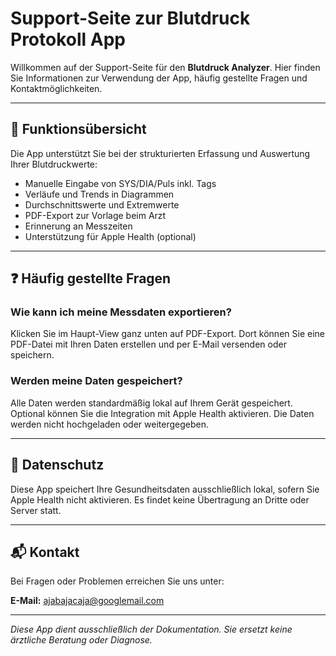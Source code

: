 # Support-Seite zur Blutdruck Protokoll App

Willkommen auf der Support-Seite für den **Blutdruck Analyzer**. Hier finden Sie Informationen zur Verwendung der App, häufig gestellte Fragen und Kontaktmöglichkeiten.

---

## 📱 Funktionsübersicht

Die App unterstützt Sie bei der strukturierten Erfassung und Auswertung Ihrer Blutdruckwerte:

- Manuelle Eingabe von SYS/DIA/Puls inkl. Tags
- Verläufe und Trends in Diagrammen
- Durchschnittswerte und Extremwerte
- PDF-Export zur Vorlage beim Arzt
- Erinnerung an Messzeiten
- Unterstützung für Apple Health (optional)

---

## ❓ Häufig gestellte Fragen

### Wie kann ich meine Messdaten exportieren?
Klicken Sie im Haupt-View ganz unten auf PDF-Export. Dort können Sie eine PDF-Datei mit Ihren Daten erstellen und per E-Mail versenden oder speichern.

### Werden meine Daten gespeichert?
Alle Daten werden standardmäßig lokal auf Ihrem Gerät gespeichert. Optional können Sie die Integration mit Apple Health aktivieren. Die Daten werden nicht hochgeladen oder weitergegeben.


---

## 🔐 Datenschutz

Diese App speichert Ihre Gesundheitsdaten ausschließlich lokal, sofern Sie Apple Health nicht aktivieren. Es findet keine Übertragung an Dritte oder Server statt.

---

## 📬 Kontakt

Bei Fragen oder Problemen erreichen Sie uns unter:

**E-Mail:** ajabajacaja@googlemail.com 

---

*Diese App dient ausschließlich der Dokumentation. Sie ersetzt keine ärztliche Beratung oder Diagnose.*
